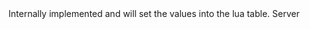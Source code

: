 <function name="__newindex" parent="CPhysConvex" type="classfunc">
	<description>
		Internally implemented and will set the values into the lua table.
	</description>
	<realm>Server</realm>
	<args>
		<arg name="key" type="string"></arg>
		<arg name="value" type="any"></arg>
	</args>
	<rets>
	</rets>
</function>